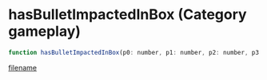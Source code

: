 # hasBulletImpactedInBox (Category gameplay)

```js
function hasBulletImpactedInBox(p0: number, p1: number, p2: number, p3: number, p4: number, p5: number, p6: boolean, p7: boolean): boolean
```

[filename](hasBulletImpactedInBox_m.md ':include')